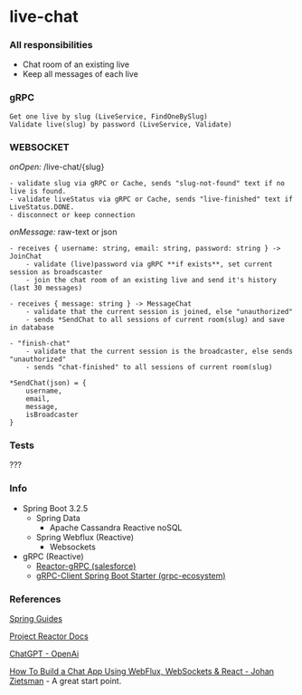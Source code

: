 # live-chat

### All responsibilities
- Chat room of an existing live
- Keep all messages of each live

### gRPC

```
Get one live by slug (LiveService, FindOneBySlug)
Validate live(slug) by password (LiveService, Validate)
```

### WEBSOCKET
*onOpen:* /live-chat/{slug}

```
- validate slug via gRPC or Cache, sends "slug-not-found" text if no live is found.
- validate liveStatus via gRPC or Cache, sends "live-finished" text if LiveStatus.DONE.
- disconnect or keep connection
```

*onMessage:* raw-text or json

```
- receives { username: string, email: string, password: string } -> JoinChat
	- validate (live)password via gRPC **if exists**, set current session as broadscaster
	- join the chat room of an existing live and send it's history (last 30 messages)

- receives { message: string } -> MessageChat
	- validate that the current session is joined, else "unauthorized"
	- sends *SendChat to all sessions of current room(slug) and save in database

- "finish-chat"
	- validate that the current session is the broadcaster, else sends "unauthorized"
	- sends "chat-finished" to all sessions of current room(slug)

*SendChat(json) = {
	username,
	email,
	message,
	isBroadcaster
}
```

### Tests
???

### Info
- Spring Boot 3.2.5
	- Spring Data
		- Apache Cassandra Reactive noSQL
    - Spring Webflux (Reactive)
  	  - Websockets
- gRPC (Reactive)
	- [Reactor-gRPC (salesforce)](https://github.com/salesforce/reactive-grpc/tree/master/reactor)
	- [gRPC-Client Spring Boot Starter (grpc-ecosystem)](https://github.com/grpc-ecosystem/grpc-spring)


### References

[Spring Guides](https://spring.io/guides) 

[Project Reactor Docs](https://projectreactor.io/docs/core/release/reference/)

[ChatGPT - OpenAi](https://chat.openai.com/)

[How To Build a Chat App Using WebFlux, WebSockets & React - Johan Zietsman](https://johanzietsman.com/how-to-build-a-chat-app-using-webflux-websockets-react/) - A great start point.